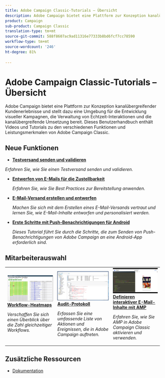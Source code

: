 ```yaml
---
title: Adobe Campaign Classic-Tutorials – Übersicht
description: Adobe Campaign bietet eine Plattform zur Konzeption kanalübergreifender Kundenerlebnisse und stellt dazu eine Umgebung für die Entwicklung visueller Kampagnen, die Verwaltung von Echtzeit-Interaktionen und die kanalübergreifende Umsetzung bereit. Dieses Benutzerhandbuch enthält Videos und Tutorials zu den verschiedenen Funktionen und Leistungsmerkmalen von Adobe Campaign Standard.
product: Campaign
sub-product: Campaign Classic
translation-type: tm+mt
source-git-commit: 588f8607ac9ad11316e77333b8bd6fcf7cc78590
workflow-type: tm+mt
source-wordcount: '246'
ht-degree: 81%

---
```



# Adobe Campaign Classic-Tutorials – Übersicht

Adobe Campaign bietet eine Plattform zur Konzeption kanalübergreifender Kundenerlebnisse und stellt dazu eine Umgebung für die Entwicklung visueller Kampagnen, die Verwaltung von Echtzeit-Interaktionen und die kanalübergreifende Umsetzung bereit. Dieses Benutzerhandbuch enthält Videos und Tutorials zu den verschiedenen Funktionen und Leistungsmerkmalen von Adobe Campaign Classic.

## Neue Funktionen

* **[Testversand senden und validieren](/help/sending-messages/email-channel/send-and-validate-proofs)**

*Erfahren Sie, wie Sie einen Testversand senden und validieren.*

* **[Entwerfen von E-Mails für die Zustellbarkeit](/help/sending-messages/email-channel/design-emails-for-deliverability.md)**

   *Erfahren Sie, wie Sie Best Practices zur Bereitstellung anwenden.*

* **[E-Mail-Versand erstellen und entwerfen](/help/sending-messages/email-channel/create-and-design-email-deliveries.md)**

   *Machen Sie sich mit dem Erstellen eines E-Mail-Versands vertraut und lernen Sie, wie E-Mail-Inhalte entworfen und personalisiert werden.*

* **[Erste Schritte mit Push-Benachrichtigungen für Android](/help/tutorial-getting-started-with-push-notifications-for-android/introduction.md)**

   *Dieses Tutorial führt Sie durch die Schritte, die zum Senden von Push-Benachrichtigungen von Adobe Campaign an eine Android-App erforderlich sind.*

## Mitarbeiterauswahl

<table>
<tr>
  <td>
    <a href="./monitoring-campaign-classic/workflow-heatmap.md">
      <img alt="Workflow-Heatmaps (Video)" src="./assets/workflow-heatmap.png"/>
    </a>
    <div>
      <a href="./monitoring-campaign-classic/workflow-heatmap.md">
    <strong>Workflow-Heatmaps</strong>
    </a>
    </div>
    <p>
    <em>Verschaffen Sie sich einen Überblick über die Zahl gleichzeitiger Workflows.</em>
    <p>
  </td>
   <td>
    <a href="./monitoring-campaign-classic/audit-trail.md">
      <img alt="Audit-Protokoll (Video)" src="./assets/acc-audit-trail-thumb.png" />
    </a>
    <div>
      <a href="./monitoring-campaign-classic/audit-trail.md">
    <strong>Audit-Protokoll</strong>
    </a>
    </div> 
    <p>
    <em>Erfassen Sie eine umfassende Liste von Aktionen und Ereignissen, die in Adobe Campaign auftreten.</em>
    <p>
  </td>
  <td>
    <a href="./sending-messages/email-channel/defining-interactive-email-content-with-amp.md">
      <img alt="Definieren interaktiver E-Mail-Inhalte mit AMP (Video)" src="./assets/29940.png" />
    </a>
    <div>
      <a href="./sending-messages/email-channel/defining-interactive-email-content-with-amp.md">
    <strong>Definieren interaktiver E-Mail-Inhalte mit AMP</strong>
    </a>
    </div>
    <p>
    <em>Erfahren Sie, wie Sie AMP in Adobe Campaign Classic aktivieren und verwenden.</em>
    <p>
  </td>
</tr>
</table>

## Zusätzliche Ressourcen

* [Dokumentation](https://docs.adobe.com/content/help/de-DE/campaign-classic/using/getting-started/starting-with-adobe-campaign/about-adobe-campaign-classic.html)
